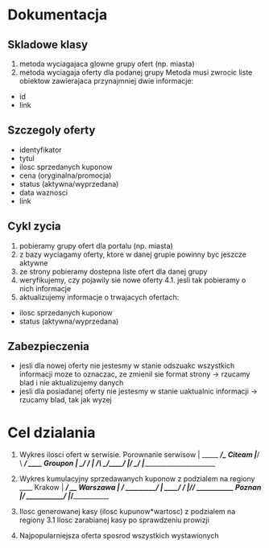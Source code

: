 Dokumentacja
============

Skladowe klasy
--------------
1. metoda wyciagajaca glowne grupy ofert (np. miasta)
2. metoda wyciagaja oferty dla podanej grupy
Metoda musi zwrocic liste obiektow zawierajaca przynajmniej dwie informacje:
  - id
  - link 


Szczegoly oferty
----------------
  - identyfikator
  - tytul
  - ilosc sprzedanych kuponow
  - cena (oryginalna/promocja)
  - status (aktywna/wyprzedana)
  - data waznosci
  - link

Cykl zycia
----------
1. pobieramy grupy ofert dla portalu (np. miasta)
2. z bazy wyciagamy oferty, ktore w danej grupie powinny byc jeszcze aktywne
3. ze strony pobieramy dostepna liste ofert dla danej grupy
4. weryfikujemy, czy pojawily sie nowe oferty
4.1. jesli tak pobieramy o nich informacje
5. aktualizujemy informacje o trwajacych ofertach:
  - ilosc sprzedanych kuponow
  - status (aktywna/wyprzedana)

Zabezpieczenia
--------------
  - jesli dla nowej oferty nie jestesmy w stanie odszuakc wszystkich informacji
  moze to oznaczac, ze zmienil sie format strony -> rzucamy blad i nie
  aktualizujemy danych
  - jesli dla posiadanej oferty nie jestesmy w stanie uaktualnic informacji
  -> rzucamy blad, tak jak wyzej
 



Cel dzialania
=============

1. Wykres ilosci ofert w serwisie. Porownanie serwisow
  |    _____          ___/\_ Citeam
  |___/     \    ____/  ____ Groupon
  |          \__/     _/
  | __/\    _/\______/
  |/    \__/
  |_________________________

2. Wykres kumulacyjny sprzedawanych kuponow z podzialem na regiony
                        ____ Krakow
  |       _____________/  __ Warszawa
  |      / ______________/
  | ____/ /
  |/_____/       ___________ Poznan
  |/ ___________/
  |_/_______________________

3. Ilosc generowanej kasy (ilosc kupunow*wartosc) z podzialem na regiony
 3.1 Ilosc zarabianej kasy po sprawdzeniu prowizji 

4. Najpopularniejsza oferta sposrod wszystkich wystawionych
